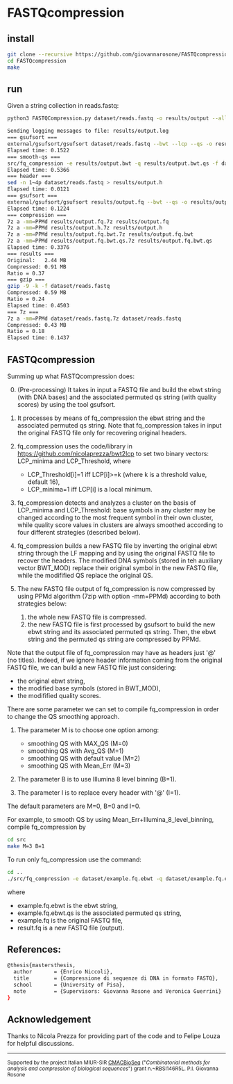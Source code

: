 # FASTQcompression

## install

```sh
git clone --recursive https://github.com/giovannarosone/FASTQcompression.git 
cd FASTQcompression
make
```

## run

Given a string collection in reads.fastq:

```sh
python3 FASTQCompression.py dataset/reads.fastq -o results/output --all
```

```sh
Sending logging messages to file: results/output.log
=== gsufsort ===
external/gsufsort/gsufsort dataset/reads.fastq --bwt --lcp --qs -o results/output
Elapsed time: 0.1522
=== smooth-qs ===
src/fq_compression -e results/output.bwt -q results/output.bwt.qs -f dataset/reads.fastq -o results/output.fq
Elapsed time: 0.5366
=== header ===
sed -n 1~4p dataset/reads.fastq > results/output.h
Elapsed time: 0.0121
=== gsufsort ===
external/gsufsort/gsufsort results/output.fq --bwt --qs -o results/output.fq
Elapsed time: 0.1224
=== compression ===
7z a -mm=PPMd results/output.fq.7z results/output.fq
7z a -mm=PPMd results/output.h.7z results/output.h
7z a -mm=PPMd results/output.fq.bwt.7z results/output.fq.bwt
7z a -mm=PPMd results/output.fq.bwt.qs.7z results/output.fq.bwt.qs
Elapsed time: 0.3376
=== results ===
Original:	2.44 MB
Compressed:	0.91 MB
Ratio = 0.37
=== gzip ===
gzip -9 -k -f dataset/reads.fastq
Compressed:	0.59 MB
Ratio = 0.24
Elapsed time: 0.4503
=== 7z ===
7z a -mm=PPMd dataset/reads.fastq.7z dataset/reads.fastq
Compressed:	0.43 MB
Ratio = 0.18
Elapsed time: 0.1437
```


## FASTQcompression

Summing up what FASTQcompression does:

0. (Pre-processing) It takes in input a FASTQ file and build the ebwt string (with DNA bases) and the associated permuted qs string (with quality scores) by using the tool gsufsort.

1. It processes by means of fq_compression the ebwt string and the associated permuted qs string. Note that fq_compression takes in input the original FASTQ file only for recovering original headers.

2. fq_compression uses the code/library in https://github.com/nicolaprezza/bwt2lcp to set two binary vectors: 
LCP_minima and LCP_Threshold, where
    - LCP_Threshold[i]=1 iff LCP[i]>=k (where k is a threshold value, default 16),
    - LCP_minima=1 iff LCP[i] is a local minimum.

3. fq_compression detects and analyzes a cluster on the basis of LCP_minima and LCP_Threshold:
base symbols in any cluster may be changed according to the most frequent symbol in their own cluster, while quality score values in clusters are always smoothed according to four different strategies (described below).

4. fq_compression builds a new FASTQ file by inverting the original ebwt string through the LF mapping and by using the original FASTQ file to recover the headers.
The modified DNA symbols (stored in teh auxiliary vector BWT_MOD) replace their original symbol in the new FASTQ file, while the modifified QS replace the original QS. 

5. The new FASTQ file output of fq_compression is now compressed by using PPMd algorithm (7zip with option -mm=PPMd) according to both strategies below:
   1) the whole new FASTQ file is compressed.
   2) the new FASTQ file is first processed by gsufsort to build the new ebwt string and its associated permuted qs string. Then, the ebwt string and the permuted qs string are compressed by PPMd.
   
Note that the output file of fq_compression may have as headers just '@' (no titles). Indeed, if we ignore header information coming from the original FASTQ file, we can build a new FASTQ file just considering:
- the original ebwt string,
- the modified base symbols (stored in BWT_MOD),
- the modifified quality scores.

There are some parameter we can set to compile fq_compression in order to change the QS smoothing approach.

1) The parameter M is to choose one option among:
    - smoothing QS with MAX_QS (M=0)
    - smoothing QS with Avg_QS (M=1)
    - smoothing QS with default value (M=2)
    - smoothing QS with Mean_Err (M=3)
  
2) The parameter B is to use Illumina 8 level binning (B=1).

3) The parameter I is to replace every header with '@' (I=1).

The default parameters are M=0, B=0 and I=0.

For example, to smooth QS by using Mean_Err+Illumina_8_level_binning, compile fq_compression by

```sh
cd src
make M=3 B=1
```
To run only fq_compression use the command:

```sh
cd ..
./src/fq_compression -e dataset/example.fq.ebwt -q dataset/example.fq.ebwt.qs -f dataset/example.fq -o result.fq
```
where
- example.fq.ebwt is the ebwt string,
- example.fq.ebwt.qs is the associated permuted qs string,
- example.fq is the original FASTQ file,
- result.fq is a new FASTQ file (output).




## References:

```sh
@thesis{mastersthesis,
  author       = {Enrico Niccoli}, 
  title        = {Compressione di sequenze di DNA in formato FASTQ},
  school       = {University of Pisa},
  note         = {Supervisors: Giovanna Rosone and Veronica Guerrini}
}
```

## Acknowledgement

Thanks to Nicola Prezza for providing part of the code and to Felipe Louza for helpful discussions.

---
<small> Supported by the project Italian MIUR-SIR [CMACBioSeq][240fb5f5] ("_Combinatorial methods for analysis and compression of biological sequences_") grant n.~RBSI146R5L. P.I. Giovanna Rosone</small>

[240fb5f5]: http://pages.di.unipi.it/rosone/CMACBioSeq.html
